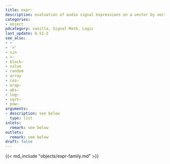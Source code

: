 ```yaml
---
title: expr~
description: evaluation of audio signal expressions on a vector by vector basis
categories:
- object
pdcategory: vanilla, Signal Math, Logic
last_update: 0.51-3
see_also:
- +
- '>'
- sin
- +~
- block~
- value
- random
- array
- cos~
- wrap~
- abs~
- log~
- sqrt~
- pow~
arguments:
- description: see below
  type: list
inlets:
  remark: see below
outlets:
  remark: see below
draft: false
---
```

{{< md_include "objects/expr-family.md" >}}
